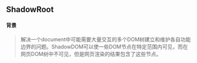 ## ShadowRoot

#### 背景

> 解决一个document中可能需要大量交互的多个DOM树建立和维护各自功能边界的问题。ShadowDOM可以使一些DOM节点在特定范围内可见，而在网页DOM树中不可见，但是网页渲染的结果包含了这些节点。